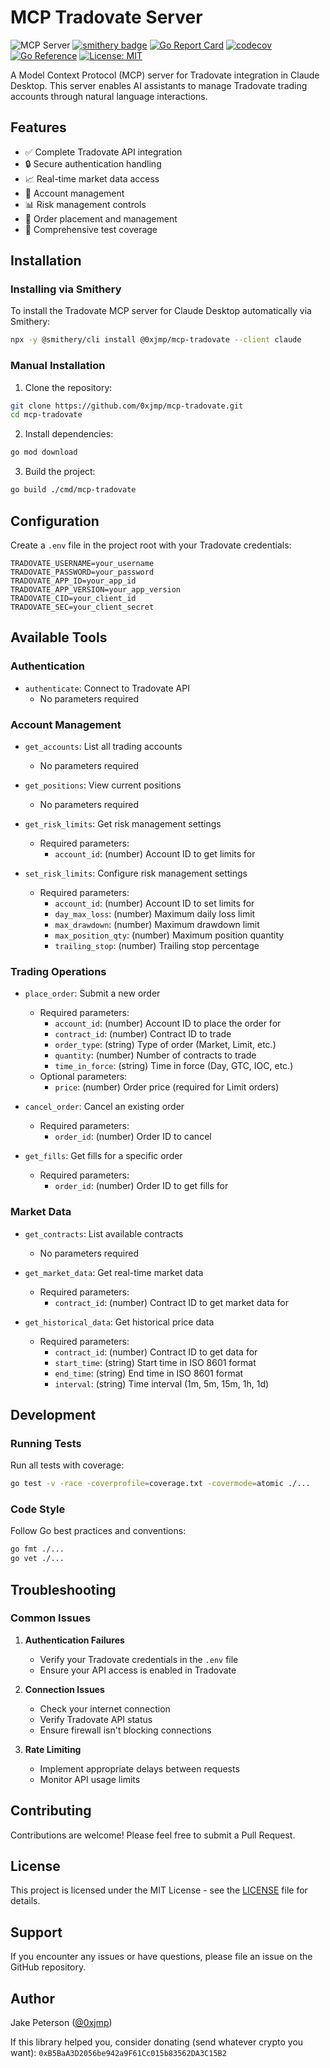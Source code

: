 # MCP Tradovate Server

![](https://badge.mcpx.dev?type=server 'MCP Server')
[![smithery badge](https://smithery.ai/badge/@0xjmp/mcp-tradovate)](https://smithery.ai/server/@0xjmp/mcp-tradovate)
[![Go Report Card](https://goreportcard.com/badge/github.com/0xjmp/mcp-tradovate)](https://goreportcard.com/report/github.com/0xjmp/mcp-tradovate)
[![codecov](https://codecov.io/gh/0xjmp/mcp-tradovate/branch/main/graph/badge.svg)](https://codecov.io/gh/0xjmp/mcp-tradovate)
[![Go Reference](https://pkg.go.dev/badge/github.com/0xjmp/mcp-tradovate.svg)](https://pkg.go.dev/github.com/0xjmp/mcp-tradovate)
[![License: MIT](https://img.shields.io/badge/License-MIT-blue.svg)](https://opensource.org/licenses/MIT)

A Model Context Protocol (MCP) server for Tradovate integration in Claude Desktop. This server enables AI assistants to manage Tradovate trading accounts through natural language interactions.

## Features

- ✅ Complete Tradovate API integration
- 🔒 Secure authentication handling
- 📈 Real-time market data access
- 💼 Account management
- 📊 Risk management controls
- 🔄 Order placement and management
- 📝 Comprehensive test coverage

## Installation

### Installing via Smithery
To install the Tradovate MCP server for Claude Desktop automatically via Smithery:

```bash
npx -y @smithery/cli install @0xjmp/mcp-tradovate --client claude
```

### Manual Installation

1. Clone the repository:
```bash
git clone https://github.com/0xjmp/mcp-tradovate.git
cd mcp-tradovate
```

2. Install dependencies:
```bash
go mod download
```

3. Build the project:
```bash
go build ./cmd/mcp-tradovate
```

## Configuration

Create a `.env` file in the project root with your Tradovate credentials:

```env
TRADOVATE_USERNAME=your_username
TRADOVATE_PASSWORD=your_password
TRADOVATE_APP_ID=your_app_id
TRADOVATE_APP_VERSION=your_app_version
TRADOVATE_CID=your_client_id
TRADOVATE_SEC=your_client_secret
```

## Available Tools

### Authentication
- `authenticate`: Connect to Tradovate API
  - No parameters required

### Account Management
- `get_accounts`: List all trading accounts
  - No parameters required

- `get_positions`: View current positions
  - No parameters required

- `get_risk_limits`: Get risk management settings
  - Required parameters:
    - `account_id`: (number) Account ID to get limits for

- `set_risk_limits`: Configure risk management settings
  - Required parameters:
    - `account_id`: (number) Account ID to set limits for
    - `day_max_loss`: (number) Maximum daily loss limit
    - `max_drawdown`: (number) Maximum drawdown limit
    - `max_position_qty`: (number) Maximum position quantity
    - `trailing_stop`: (number) Trailing stop percentage

### Trading Operations
- `place_order`: Submit a new order
  - Required parameters:
    - `account_id`: (number) Account ID to place the order for
    - `contract_id`: (number) Contract ID to trade
    - `order_type`: (string) Type of order (Market, Limit, etc.)
    - `quantity`: (number) Number of contracts to trade
    - `time_in_force`: (string) Time in force (Day, GTC, IOC, etc.)
  - Optional parameters:
    - `price`: (number) Order price (required for Limit orders)

- `cancel_order`: Cancel an existing order
  - Required parameters:
    - `order_id`: (number) Order ID to cancel

- `get_fills`: Get fills for a specific order
  - Required parameters:
    - `order_id`: (number) Order ID to get fills for

### Market Data
- `get_contracts`: List available contracts
  - No parameters required

- `get_market_data`: Get real-time market data
  - Required parameters:
    - `contract_id`: (number) Contract ID to get market data for

- `get_historical_data`: Get historical price data
  - Required parameters:
    - `contract_id`: (number) Contract ID to get data for
    - `start_time`: (string) Start time in ISO 8601 format
    - `end_time`: (string) End time in ISO 8601 format
    - `interval`: (string) Time interval (1m, 5m, 15m, 1h, 1d)

## Development

### Running Tests

Run all tests with coverage:
```bash
go test -v -race -coverprofile=coverage.txt -covermode=atomic ./...
```

### Code Style

Follow Go best practices and conventions:
```bash
go fmt ./...
go vet ./...
```

## Troubleshooting

### Common Issues

1. **Authentication Failures**
   - Verify your Tradovate credentials in the `.env` file
   - Ensure your API access is enabled in Tradovate

2. **Connection Issues**
   - Check your internet connection
   - Verify Tradovate API status
   - Ensure firewall isn't blocking connections

3. **Rate Limiting**
   - Implement appropriate delays between requests
   - Monitor API usage limits

## Contributing

Contributions are welcome! Please feel free to submit a Pull Request.

## License

This project is licensed under the MIT License - see the [LICENSE](LICENSE) file for details.

## Support

If you encounter any issues or have questions, please file an issue on the GitHub repository.

## Author

Jake Peterson ([@0xjmp](https://github.com/0xjmp))

If this library helped you, consider donating (send whatever crypto you want): `0xB5BaA3D2056be942a9F61Cc015b83562DA3C15B2` 